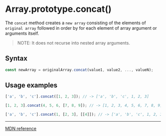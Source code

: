 # Array.prototype.concat()

The `concat` method creates a `new array` consisting of the elements of `original array` followed in order by for each element of array argument or arguments itself.

> NOTE: It does not recurse into nested array arguments.

## Syntax

```js
const newArray = originalArray.concat(value1, value2, ..., valueN);
```

## Usage examples

```js
['a', 'b', 'c'].concat([1, 2, 3]); // -> ['a', 'b', 'c', 1, 2, 3]

[1, 2, 3].concat(4, 5, 6, [7, 8, 9]); // -> [1, 2, 3, 4, 5, 6, 7, 8, 9]

['a', 'b', 'c'].concat(1, [2, 3], [[4]]); // -> ['a', 'b', 'c', 1, 2, 3, [4]]
```

---

[MDN reference](https://developer.mozilla.org/en-US/docs/Web/JavaScript/Reference/Global_Objects/Array/concat)
